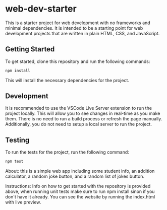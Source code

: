 # web-dev-starter

This is a starter project for web development with no frameworks and minimal
dependencies. It is intended to be a starting point for web development projects
that are written in plain HTML, CSS, and JavaScript.

## Getting Started

To get started, clone this repository and run the following commands:

```bash
npm install
```
This will install the necessary dependencies for the project.

## Development

It is recommended to use the VSCode Live Server extension to run the project
locally. This will allow you to see changes in real-time as you make them. There
is no need to run a build process or refresh the page manually. Additionally,
you do not need to setup a local server to run the project.

## Testing

To run the tests for the project, run the following command:

```bash
npm test
```
About: this is a simple web app including some student info, an addition calculator, a random joke button, and a random list of jokes button.

Instructions: Info on how to get started with the repository is provided above, when running unit tests make sure to run npm install sinon if you don't have it already. You can see the website by running the index.html with live preview.